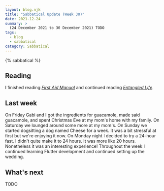 ```yaml
---
layout: blog.njk
title: "Sabbatical Update (Week 30)"
date: 2021-12-24
summary: >
  (24 December 2021 to 30 December 2021) TODO
tags:
  - blog
  - sabbatical
category: Sabbatical
---
```


{% sabbatical %}

## Reading

I finished reading [*First Aid Manual*][firstaid] and continued
reading [*Entangled Life*][fungi].

[firstaid]: https://www.dk.com/us/book/9781465419507-acep-first-aid-manual-5th-edition/
[fungi]: https://www.merlinsheldrake.com/entangled-life

## Last week

On Friday Gabi and I got the ingredients for guacamole, made
said guacamole, and spent Christmas Eve at my mom's home with
my family. On Saturday we lounged around some more at my mom's.
On Sunday we started dogsitting a dog named Cheese for a week.
It was a bit stressful at first but we're enjoying it now. 
On Monday night I decided to try a 24-hour fast. I didn't quite
make it to 24 hours. It was more like 20 hours. Nonetheless it
was an interesting experience! Throughout the week I continued
learning Flutter development and continued setting up the wedding.

## What's next

TODO
